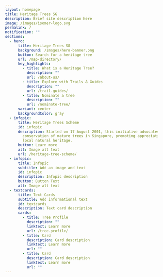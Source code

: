 ```yaml
---
layout: homepage
title: Heritage Trees SG
description: Brief site description here
image: /images/isomer-logo.svg
permalink: /
notification: ""
sections:
  - hero:
      title: Heritage Trees SG
      background: /images/hero-banner.png
      button: Search for a heritage tree
      url: /map-directory/
      key_highlights:
        - title: What is a Heritage Tree?
          description: ""
          url: /about-us/
        - title: Explore with Trails & Guides
          description: ""
          url: /trail-guides/
        - title: Nominate a tree
          description: ""
          url: /nominate-tree/
      variant: center
      backgroundColor: gray
  - infopic:
      title: Heritage Trees Scheme
      id: infopic
      description: Started on 17 August 2001, this initiative advocates the
        conservation of mature trees in Singapore, promoting appreciation of our
        local natural heritage.
      button: Learn more
      alt: Image alt text
      url: /heritage-tree-scheme/
  - infopic:
      title: Infopic
      subtitle: Add an image and text
      id: infopic
      description: Infopic description
      button: Button Text
      alt: Image alt text
  - textcards:
      title: Text Cards
      subtitle: Add informational text
      id: textcards
      description: Text card description
      cards:
        - title: Tree Profile
          description: ""
          linktext: Learn more
          url: /tree-profile/
        - title: Card
          description: Card description
          linktext: Learn more
          url: ""
        - title: Card
          description: Card description
          linktext: Learn more
          url: ""
---
```

